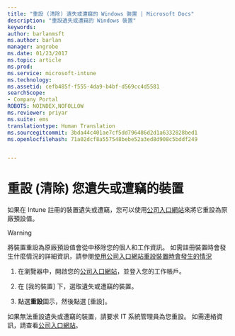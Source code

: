 ```yaml
---
title: "重設 (清除) 遺失或遭竊的 Windows 裝置 | Microsoft Docs"
description: "重設遺失或遭竊的 Windows 裝置"
keywords: 
author: barlanmsft
ms.author: barlan
manager: angrobe
ms.date: 01/23/2017
ms.topic: article
ms.prod: 
ms.service: microsoft-intune
ms.technology: 
ms.assetid: cefb485f-f555-4da9-b4bf-d569cc4d5581
searchScope:
- Company Portal
ROBOTS: NOINDEX,NOFOLLOW
ms.reviewer: priyar
ms.suite: ems
translationtype: Human Translation
ms.sourcegitcommit: 3bda44c401ae7cf5dd796486d2d1a6332828bed1
ms.openlocfilehash: 71a02dcf8a557548bebe52a3ed8d908c5bddf249


---
```



# <a name="reset-erase-your-lost-or-stolen-device"></a>重設 (清除) 您遺失或遭竊的裝置

如果在 Intune 註冊的裝置遺失或遭竊，您可以使用[公司入口網站](http://portal.manage.microsoft.com)來將它重設為原廠預設值。


> [!WARNING]
> 將裝置重設為原廠預設值會從中移除您的個人和工作資訊。 如需註冊裝置時會發生什麼情況的詳細資訊，請參閱[使用公司入口網站重設裝置時會發生的情況](what-happens-if-you-reset-your-device-using-the-company-portal-windows.md)


1.  在瀏覽器中，開啟您的[公司入口網站](http://portal.manage.microsoft.com)，並登入您的工作帳戶。

2.  在 [我的裝置] 下，選取遺失或遭竊的裝置。

3.  點選**重設**圖示，然後點選 [重設]。

如果無法重設遺失或遭竊的裝置，請要求 IT 系統管理員為您重設。 如需連絡資訊，請查看[公司入口網站](http://portal.manage.microsoft.com)。



<!--HONumber=Jan17_HO4-->


